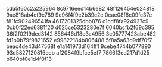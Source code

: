 cda5f60c2a225964
8c9716eed14b6e82
48f126454e024818
9ae818ab4cf9c789
9e96f4f9e2b39c2e
0cae08f6c09fc37e
f81fc902496541fa
4617201325dbb876
c1cdf8fa924927c9
0cb0f22ed6381f20
d025ce5323280e7f
6040bcfb2f69c395
36f2f0219ded3142
856446d18e3a4956
3c05777423abe482
fd1b0b79f9821652
e99822184b806488
5f8a5a63d9df70f7
beac4de43d47568f
e1a141973d164ff1
9cebe4744b077890
93d5827120816eeb
af2084f9bfce5ef7
7866f3ed217d1d25
b640bf0e1d4f0f13
